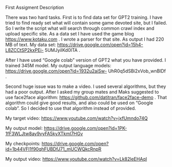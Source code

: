 First Assigment Description

There was two hard tasks. First is to find data set for GPT2 training. I have tried to
find ready set what will contain some game devoted site, but I failed. So I write the
script what will search through common crawl index and upload specific site. As a
data set I have used the game blog https://www.kotaku.com . I wrote a parser for that
site. As output I had 220 MB of text.
My data set: https://drive.google.com/open?id=15h4-L8ZCCtSP2kxPEi-
5UMJyiIKd0ITA .

After I have used “Google colab” version of GPT2 what you have provided. I trained
345M model.
My output language models: https://drive.google.com/open?id=1932u2aiSw-
UhR0q5dSBi2xVob_wnBlDf .

Second huge issue was to make a video. I used several algorithms, but they had a
poor output. After I asked my group mates and Maks suggested to use face2face
algorithm: https://github.com/datitran/face2face-demo . That algorithm could give
good results, and also could be used on “Google colab”. So I decided to use that
algorithm instead of provided.


My target video:
https://www.youtube.com/watch?v=jxfUmndo74Q

My output model:
https://drive.google.com/open?id=1PK-1fF3WLJtw8ay9vyFA5kyXTkmI7HGv

My checkpoints:
https://drive.google.com/open?id=1b44VFI1f90qhFUBDfJ71_mUCWQkcRnpR

My output video:
https://www.youtube.com/watch?v=Lk82leEHAqI
